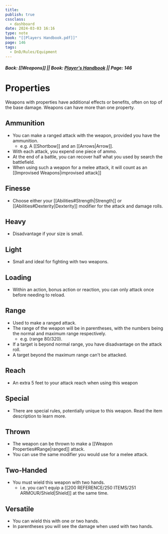 ```yaml
---
title: 
publish: true
cssclass:
  - dashboard
date: 2024-03-03 16:16
type: note
book: "[[Players Handbook.pdf]]"
page: 146
tags:
  - DnD/Rules/Equipment
---
```

##### Back: [[Weapons]] || Book: [Player's Handbook](https://drive.google.com/drive/folders/1O5bhpYizcIT5xxAoLOuzCRht_PVS7VSG?usp=sharing) || Page: 146
# Properties
Weapons with properties have additional effects or benefits, often on top of the base damage. Weapons can have more than one property.

## Ammunition
- You can make a ranged attack with the weapon, provided you have the ammunition. 
	- e.g. A [[Shortbow]] and an [[Arrows|Arrow]].
- With each attack, you expend one piece of ammo.
- At the end of a battle, you can recover half what you used by search the battlefield.
- When using such a weapon for a melee attack, it will count as an [[Improvised Weapons|improvised attack]]
## Finesse
- Choose either your [[Abilities#Strength|Strength]] or [[Abilities#Dexterity|Dexterity]] modifier for the attack and damage rolls.
## Heavy
- Disadvantage if your size is small.
## Light
- Small and ideal for fighting with two weapons.
## Loading
- Within an action, bonus action or reaction, you can only attack once before needing to reload.
## Range
- Used to make a ranged attack.
- The range of the weapon will be in parentheses, with the numbers being the normal and maximum range respectively.
	- e.g. (range 80/320).
- If a target is beyond normal range, you have disadvantage on the attack roll.
- A target beyond the maximum range can't be attacked.
## Reach
- An extra 5 feet to your attack reach when using this weapon
## Special
- There are special rules, potentially unique to this weapon. Read the item description to learn more.
## Thrown
- The weapon can be thrown to make a [[Weapon Properties#Range|ranged]] attack.
- You can use the same modifier you would use for a melee attack.
## Two-Handed
- You must wield this weapon with two hands.
	- i.e. you can't equip a [[200 REFERENCE/250 ITEMS/251 ARMOUR/Shield|Shield]] at the same time.
## Versatile
- You can wield this with one or two hands.
- In parentheses you will see the damage when used with two hands.

